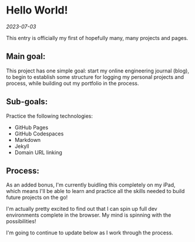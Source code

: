 # Hello World!
*2023-07-03*

This entry is officially my first of hopefully many, many projects and pages.

## Main goal:
This project has one simple goal: start my online engineering journal (blog), to begin to establish some structure for logging my personal projects and process, while building out my portfolio in the process.

## Sub-goals:
Practice the following technologies:
- GitHub Pages
- GitHub Codespaces
- Markdown
- Jekyll
- Domain URL linking

## Process:
As an added bonus, I'm currently buidling this completely on my iPad, which means I'll be able to learn and practice all the skills needed to build future projects on the go!

I'm actually pretty excited to find out that I can spin up full dev environments complete in the browser. My mind is spinning with the possibilities!

I'm going to continue to update below as I work through the process.